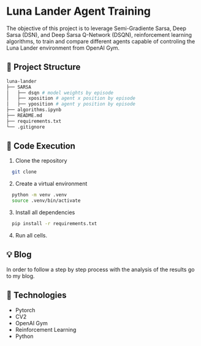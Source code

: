 
# Luna Lander Agent Training

The objective of this project is to leverage Semi-Gradiente Sarsa, Deep Sarsa (DSN), and Deep Sarsa Q-Network (DSQN), reinforcement learning algorithms, to train and compare different agents capable of controling the Luna Lander environment from OpenAI Gym. 

## :file_folder: Project Structure

```bash
luna-lander
├── SARSA
│   ├── dsqn # model weights by episode
│   ├── xposition # agent x position by episode
│   ├── yposition # agent y position by episode
├── algorithms.ipynb
├── README.md
├── requirements.txt
└── .gitignore

```

## :rocket: Code Execution

1. Clone the repository
```bash
  git clone 
```
2. Create a virtual environment
```bash
  python -m venv .venv
  source .venv/bin/activate
```
3. Install all dependencies
```bash
  pip install -r requirements.txt
```
4. Run all cells.

## :bulb: Blog
In order to follow a step by step process with the analysis of the results go to my blog. 

## :wrench: Technologies
- Pytorch
- CV2
- OpenAI Gym
- Reinforcement Learning
- Python
